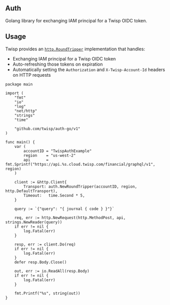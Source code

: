 Auth
------

Golang library for exchanging IAM principal for a Twisp OIDC token.

## Usage

Twisp provides an [`http.RoundTripper`](https://pkg.go.dev/net/http#RoundTripper) implementation that handles:

- Exchanging IAM principal for a Twisp OIDC token
- Auto-refreshing those tokens on expiration
- Automatically setting the `Authorization` and `X-Twisp-Account-Id` headers on HTTP requests

```golang
package main

import (
    "fmt"
    "io"
    "log"
    "net/http"
    "strings"
    "time"

    "github.com/twisp/auth-go/v1"
)

func main() {
    var (
        accountID = "TwispAuthExample"
        region    = "us-west-2"
        api       = fmt.Sprintf("https://api.%s.cloud.twisp.com/financial/graphql/v1", region)
    )

    client := &http.Client{
        Transport: auth.NewRoundTripper(accountID, region, http.DefaultTransport),
        Timeout:   time.Second * 5,
    }

    query := `{"query": "{ journal { code } }"}`

    req, err := http.NewRequest(http.MethodPost, api, strings.NewReader(query))
    if err != nil {
        log.Fatal(err)
    }

    resp, err := client.Do(req)
    if err != nil {
        log.Fatal(err)
    }
    defer resp.Body.Close()

    out, err := io.ReadAll(resp.Body)
    if err != nil {
        log.Fatal(err)
    }

    fmt.Printf("%s", string(out))
}
```
